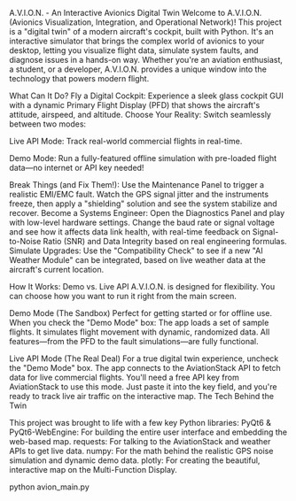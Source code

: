 A.V.I.O.N. - An Interactive Avionics Digital Twin
Welcome to A.V.I.O.N. (Avionics Visualization, Integration, and Operational Network)! This project is a "digital twin" of a modern aircraft's cockpit, built with Python. It's an interactive simulator that brings the complex world of avionics to your desktop, letting you visualize flight data, simulate system faults, and diagnose issues in a hands-on way.
Whether you're an aviation enthusiast, a student, or a developer, A.V.I.O.N. provides a unique window into the technology that powers modern flight.

What Can It Do?
Fly a Digital Cockpit: Experience a sleek glass cockpit GUI with a dynamic Primary Flight Display (PFD) that shows the aircraft's attitude, airspeed, and altitude.
Choose Your Reality: Switch seamlessly between two modes:

Live API Mode: Track real-world commercial flights in real-time.

Demo Mode: Run a fully-featured offline simulation with pre-loaded flight data—no internet or API key needed!

Break Things (and Fix Them!): Use the Maintenance Panel to trigger a realistic EMI/EMC fault. Watch the GPS signal jitter and the instruments freeze, then apply a "shielding" solution and see the system stabilize and recover.
Become a Systems Engineer: Open the Diagnostics Panel and play with low-level hardware settings. Change the baud rate or signal voltage and see how it affects data link health, with real-time feedback on Signal-to-Noise Ratio (SNR) and Data Integrity based on real engineering formulas.
Simulate Upgrades: Use the "Compatibility Check" to see if a new "AI Weather Module" can be integrated, based on live weather data at the aircraft's current location.

How It Works: Demo vs. Live API
A.V.I.O.N. is designed for flexibility. You can choose how you want to run it right from the main screen.

Demo Mode (The Sandbox)
Perfect for getting started or for offline use. When you check the "Demo Mode" box:
The app loads a set of sample flights.
It simulates flight movement with dynamic, randomized data.
All features—from the PFD to the fault simulations—are fully functional.

Live API Mode (The Real Deal)
For a true digital twin experience, uncheck the "Demo Mode" box.
The app connects to the AviationStack API to fetch data for live commercial flights.
You'll need a free API key from AviationStack to use this mode. Just paste it into the key field, and you're ready to track live air traffic on the interactive map.
The Tech Behind the Twin

This project was brought to life with a few key Python libraries:
PyQt6 & PyQt6-WebEngine: For building the entire user interface and embedding the web-based map.
requests: For talking to the AviationStack and weather APIs to get live data.
numpy: For the math behind the realistic GPS noise simulation and dynamic demo data.
plotly: For creating the beautiful, interactive map on the Multi-Function Display.



python avion_main.py
